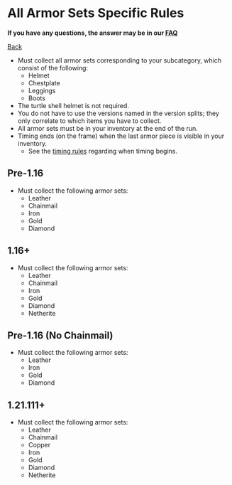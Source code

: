 # All Armor Sets Specific Rules

**If you have any questions, the answer may be in our
[FAQ](https://www.speedrun.com/mcbe/thread/vdv9t)**

[Back](../README.md)

* Must collect all armor sets corresponding to your subcategory, which consist
of the following:
	- Helmet
	- Chestplate
	- Leggings
	- Boots
* The turtle shell helmet is not required.
* You do not have to use the versions named in the version splits; they only
correlate to which items you have to collect.
* All armor sets must be in your inventory at the end of the run.
* Timing ends (on the frame) when the last armor piece is visible in your inventory.
	- See the [timing rules](../global/README.md#timing-rules) regarding
	when timing begins.

## Pre-1.16

* Must collect the following armor sets:
	- Leather
	- Chainmail
	- Iron
	- Gold
	- Diamond

## 1.16+

* Must collect the following armor sets:
	- Leather
	- Chainmail
	- Iron
	- Gold
	- Diamond
	- Netherite

## Pre-1.16 (No Chainmail)

* Must collect the following armor sets:
	- Leather
	- Iron
	- Gold
	- Diamond

## 1.21.111+

* Must collect the following armor sets:
	- Leather
	- Chainmail
	- Copper
	- Iron
	- Gold
	- Diamond
	- Netherite
